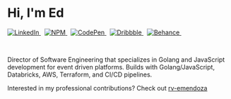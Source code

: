 # Hi, I'm Ed

<p>
  <a href="https://www.linkedin.com/in/edmendoza3/">
    <img src="https://img.shields.io/badge/linkedin-0077B5.svg?&style=for-the-badge&logo=linkedin&logoColor=white" alt="LinkedIn" />
  </a>&nbsp;
  <a href="https://www.npmjs.com/~polyneue">
    <img src="https://img.shields.io/badge/NPM-c12127?style=for-the-badge&logo=npm&logoColor=white" alt="NPM" />
  </a>&nbsp;
  <a href="http://codepen.io/Polyneue/">
    <img src="https://img.shields.io/badge/Codepen-000000?style=for-the-badge&logo=codepen&logoColor=white" alt="CodePen" />
  </a>&nbsp;
  <a href="https://dribbble.com/Polyneue">
    <img src="https://img.shields.io/badge/Dribbble-ea4c89?style=for-the-badge&logo=dribbble&logoColor=white" alt="Dribbble" />
  </a>&nbsp;
  <a href="https://www.behance.net/Polyneue">
    <img src="https://img.shields.io/badge/Behance-0057ff?style=for-the-badge&logo=behance&logoColor=white" alt="Behance" />
  </a>&nbsp;
</p>
<br />

Director of Software Engineering that specializes in Golang and JavaScript development for event driven platforms. Builds with Golang/JavaScript, Databricks, AWS, Terraform, and CI/CD pipelines.

Interested in my professional contributions? Check out [rv-emendoza](https://github.com/rv-emendoza)
